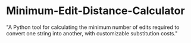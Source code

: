 # Minimum-Edit-Distance-Calculator
"A Python tool for calculating the minimum number of edits required to convert one string into another, with customizable substitution costs."
